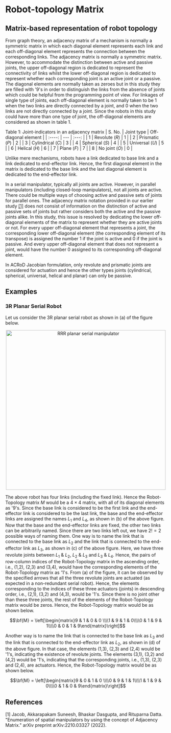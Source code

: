 # Robot-topology Matrix
## Matrix-based representation of robot topology
From graph theory, an adjacency matrix of a mechanism is normally a symmetric matrix in which each diagonal element represents each link and each off-diagonal element represents the connection between the corresponding links. The adjacency matrix is normally a symmetric matrix. However, to accommodate the distinction between active and passive joints, the upper off-diagonal region is dedicated to represent the connectivity of links whilst the lower off-diagonal region is dedicated to represent whether each corresponding joint is an active joint or a passive. The diagonal elements are normally taken as zeroes but in this study they are filled with '9's in order to distinguish the links from the absence of joints which could be helpful from the programming point of view. For linkages of single type of joints, each off-diagonal element is normally taken to be 1 when the two links are directly connected by a joint, and 0 when the two links are not directly connected by a joint. Since the robots in this study could have more than one type of joint, the off-diagonal elements are considered as shown in table 1.

Table 1: Joint-indicators in an adjacency matrix
| S. No. | Joint type | Off-diagonal element |
| :----:  | ---     | :---: |
|   1     |  Revolute ($R$)     | 1 |
|   2     |  Prismatic ($P$)    | 2 |
|   3     |  Cylindrical ($C$)    | 3 |
|   4     |  Spherical ($S$)    | 4 |
|   5     |  Universal ($U$)    | 5 |
|   6     |  Helical ($H$)    | 6 |
|   7     |  Plane ($F$)    | 7 |
|   8     |  No joint ($O$)    | 0 |


Unlike mere mechanisms, robots have a link dedicated to base link and a link dedicated to end-effector link. Hence, the first diagonal element in the matrix is dedicated to the base link and the last diagonal element is dedicated to the end-effector link.

In a serial manipulator, typically all joints are active. However, in parallel manipulators (including closed-loop manipulators), not all joints are active. There could be multiple ways of choosing active and passive sets of joints for parallel ones. The adjacency matrix notation provided in our earlier study [[1]](#1) does not consist of information on the distinction of active and passive sets of joints but rather considers both the active and the passive joints alike. In this study, this issue is resolved by dedicating the lower off-diagonal elements of the matrix to represent whether they are active joints or not. For every upper off-diagonal element that represents a joint, the corresponding lower off-diagonal element (the corresponding element of its transpose) is assigned the number 1 if the joint is active and 0 if the joint is passive. And every upper off-diagonal element that does not represent a joint, would have the number 0 assigned to its corresponding off-diagonal element.

In ACRoD Jacobian formulation, only revolute and prismatic joints are considered for actuation and hence the other types joints (cylindrical, spherical, universal, helical and planar) can only be passive.

## Examples
### 3R Planar Serial Robot
Let us consider the 3R planar serial robot as shown in (a) of the figure below.

<p align="center">
    <img src="../images/RRR.png" alt="RRR planar serial manipulator" width="500px">
</p>

The above robot has four links (including the fixed link). Hence the Robot-Topology matrix $M$ would be a $4\times4$ matrix, with all of its diagonal elements as '9's. Since the base link is considered to be the first link and the end-effector link is considered to be the last link, the base and the end-effector links are assigned the names $L_1$ and $L_4$, as shown in (b) of the above figure. Now that the base and the end-effector links are fixed, the other two links can be arbitrarily named. Since there are two links left out, we have $2!=2$ possible ways of naming them. One way is to name the link that is connected to the base link as $L_2$ and the link that is connected to the end-effector link as $L_3$, as shown in (c) of the above figure. Here, we have three revolute joints between $L_1$ \& $L_2$, $L_2$ \& $L_3$ and $L_3$ \& $L_4$. Hence, the pairs of row-column indices of the Robot-Topology matrix in the ascending order, i.e., (1,2), (2,3) and (3,4), would have the corresponding elements of the Robot-Topology matrix as '1's. From (a) of the figure, it can be observed by the specified arrows that all the three revolute joints are actuated (as expected in a non-redundant serial robot). Hence, the elements corresponding to the indices of these three actuators (joints) in descending order, i.e., (2,1), (3,2) and (4,3), would be '1's. Since there is no joint other than these three joints, the rest of the elements of the Robot-Topology matrix would be zeros. Hence, the Robot-Topology matrix would be as shown below.

$$\bf{M} = \left[\begin{matrix}9 & 1 & 0 & 0 \\\\1 & 9 & 1 & 0\\\\0 & 1 & 9 & 1\\\\0 & 0 & 1 & 9\end{matrix}\right]$$

Another way is to name the link that is connected to the base link as $L_3$ and the link that is connected to the end-effector link as $L_2$, as shown in (d) of the above figure. In that case, the elements (1,3), (2,3) and (2,4) would be '1's, indicating the existence of revolute joints. The elements (3,1), (3,2) and (4,2) would be '1's, indicating that the corresponding joints, i.e., (1,3), (2,3) and (2,4), are actuators. Hence, the Robot-Topology matrix would be as shown below.

$$\bf{M} = \left[\begin{matrix}9 & 0 & 1 & 0 \\\\0 & 9 & 1 & 1\\\\1 & 1 & 9 & 0\\\\0 & 1 & 0 & 9\end{matrix}\right]$$

## References
<a id="1">[1]</a> 
Jacob, Akkarapakam Suneesh, Bhaskar Dasgupta, and Rituparna Datta. "Enumeration of spatial manipulators by using the concept of Adjacency Matrix." arXiv preprint arXiv:2210.03327 (2022).
